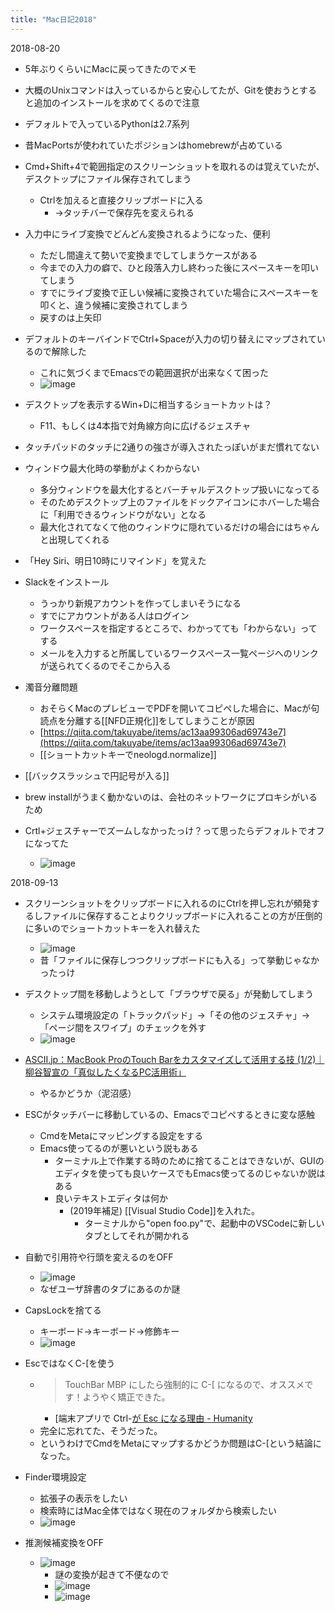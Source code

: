 ```yaml
---
title: "Mac日記2018"
---
```


2018-08-20
- 5年ぶりくらいにMacに戻ってきたのでメモ
- 大概のUnixコマンドは入っているからと安心してたが、Gitを使おうとすると追加のインストールを求めてくるので注意
- デフォルトで入っているPythonは2.7系列
- 昔MacPortsが使われていたポジションはhomebrewが占めている
- Cmd+Shift+4で範囲指定のスクリーンショットを取れるのは覚えていたが、デスクトップにファイル保存されてしまう
    - Ctrlを加えると直接クリップボードに入る
        - →タッチバーで保存先を変えられる
- 入力中にライブ変換でどんどん変換されるようになった、便利
    - ただし間違えて勢いで変換までしてしまうケースがある
    - 今までの入力の癖で、ひと段落入力し終わった後にスペースキーを叩いてしまう
    - すでにライブ変換で正しい候補に変換されていた場合にスペースキーを叩くと、違う候補に変換されてしまう
    - 戻すのは上矢印
- デフォルトのキーバインドでCtrl+Spaceが入力の切り替えにマップされているので解除した
    - これに気づくまでEmacsでの範囲選択が出来なくて困った
    - ![image](https://gyazo.com/ae05eb9f7684209f2feccf568df3d77c/thumb/1000)
- デスクトップを表示するWin+Dに相当するショートカットは？
    - F11、もしくは4本指で対角線方向に広げるジェスチャ
- タッチパッドのタッチに2通りの強さが導入されたっぽいがまだ慣れてない
- ウィンドウ最大化時の挙動がよくわからない
    - 多分ウィンドウを最大化するとバーチャルデスクトップ扱いになってる
    - そのためデスクトップ上のファイルをドックアイコンにホバーした場合に「利用できるウィンドウがない」となる
    - 最大化されてなくて他のウィンドウに隠れているだけの場合にはちゃんと出現してくれる

- 「Hey Siri、明日10時にリマインド」を覚えた

- Slackをインストール
    - うっかり新規アカウントを作ってしまいそうになる
    - すでにアカウントがある人はログイン
    - ワークスペースを指定するところで、わかってても「わからない」ってする
    - メールを入力すると所属しているワークスペース一覧ページへのリンクが送られてくるのでそこから入る

- 濁音分離問題
    - おそらくMacのプレビューでPDFを開いてコピペした場合に、Macが句読点を分離する[[NFD正規化]]をしてしまうことが原因
    - [https://qiita.com/takuyabe/items/ac13aa99306ad69743e7](https://qiita.com/takuyabe/items/ac13aa99306ad69743e7)
    - [[ショートカットキーでneologd.normalize]]

- [[バックスラッシュで円記号が入る]]

- brew installがうまく動かないのは、会社のネットワークにプロキシがいるため

- Crtl+ジェスチャーでズームしなかったっけ？って思ったらデフォルトでオフになってた
    - ![image](https://gyazo.com/e971cab5ca56daf337d8ea8f8eece026/thumb/1000)

2018-09-13
- スクリーンショットをクリップボードに入れるのにCtrlを押し忘れが頻発するしファイルに保存することよりクリップボードに入れることの方が圧倒的に多いのでショートカットキーを入れ替えた
    - ![image](https://gyazo.com/aeec2905b44489131f3981957c922c6c/thumb/1000)
    - 昔「ファイルに保存しつつクリップボードにも入る」って挙動じゃなかったっけ

- デスクトップ間を移動しようとして「ブラウザで戻る」が発動してしまう
    - システム環境設定の「トラックパッド」→「その他のジェスチャ」→「ページ間をスワイプ」のチェックを外す
    - ![image](https://gyazo.com/45298fb7840083a70f79d2afcfeee107/thumb/1000)

- [ASCII.jp：MacBook ProのTouch Barをカスタマイズして活用する技 (1/2)｜柳谷智宣の「真似したくなるPC活用術」](http://ascii.jp/elem/000/001/459/1459096/)
    - やるかどうか（泥沼感）

- ESCがタッチバーに移動しているの、Emacsでコピペするときに変な感触
    - CmdをMetaにマッピングする設定をする
    - Emacs使ってるのが悪いという説もある
        - ターミナル上で作業する時のために捨てることはできないが、GUIのエディタを使っても良いケースでもEmacs使ってるのじゃないか説はある
        - 良いテキストエディタは何か
            - (2019年補足) [[Visual Studio Code]]を入れた。
                - ターミナルから"open foo.py"で、起動中のVSCodeに新しいタブとしてそれが開かれる

- 自動で引用符や行頭を変えるのをOFF
    - ![image](https://gyazo.com/4295d1ad63ed68a477ac8e89f7ba19fb/thumb/1000)
    - なぜユーザ辞書のタブにあるのか謎

- CapsLockを捨てる
    - キーボード→キーボード→修飾キー
    - ![image](https://gyazo.com/4d422ad5d62322bb7bb217f67ef9c6c2/thumb/1000)

- EscではなくC-[を使う
    - > TouchBar MBP にしたら強制的に C-[ になるので、オススメです！ようやく矯正できた。
        - [端末アプリで Ctrl-[が Esc になる理由 - Humanity](http://tyru.hatenablog.com/entry/2018/10/04/151740)
    - 完全に忘れてた、そうだった。
    - というわけでCmdをMetaにマップするかどうか問題はC-[という結論になった。

- Finder環境設定
    - 拡張子の表示をしたい
    - 検索時にはMac全体ではなく現在のフォルダから検索したい
    - ![image](https://gyazo.com/585756a5a9973f06ad404e279757cc5a/thumb/1000)

- 推測候補変換をOFF
    - ![image](https://gyazo.com/378fdbb3d35ef2aa179b48c9257177d4/thumb/1000)
        - 謎の変換が起きて不便なので
        - ![image](https://gyazo.com/1ae5159fbdde063217018c716d72a54f/thumb/1000)
        - ![image](https://gyazo.com/1302dd75a128dc08d443407896475b84/thumb/1000)



